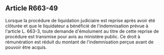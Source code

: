 Article R663-49
----
Lorsque la procédure de liquidation judiciaire est reprise après avoir été
clôturée et que le liquidateur a bénéficié de l'indemnisation prévue à l'article
L. 663-3, toute demande d'émolument au titre de cette reprise de procédure est
transmise pour avis au ministère public. Ce droit à rémunération est réduit du
montant de l'indemnisation perçue avant de pouvoir être acquis.
